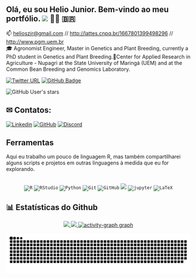 ## Olá, eu sou Helio Junior. Bem-vindo ao meu portfólio. <img src="https://raw.githubusercontent.com/aemmadi/aemmadi/master/wave.gif" width="30px"> :man_scientist: :brazil: 

:mailbox:  helioszjr@gmail.com // http://lattes.cnpq.br/1667801399498296 // http://www.pgm.uem.br
<br>
:mortar_board: Agronomist Engineer, Master in Genetics and Plant Breeding, currently a PhD student in Genetics and Plant Breeding.📍Center for Applied Research in Agriculture - Nupagri at the State University of Maringá (UEM) and at the Common Bean Breeding and Genomics Laboratory.
<br>

[![Twitter URL](https://img.shields.io/twitter/follow/Helioszjr?style=social)](https://twitter.com/intent/follow?screen_name=Helioszjr)
[![GitHub Badge](https://img.shields.io/github/followers/helioszjr?style=social)](https://github.com/helioszjr?tab=followers) 
<td><img alt="GitHub User's stars" src="https://img.shields.io/github/stars/helioszjr"></td>

## ✉ Contatos:

[![Linkedin](https://img.shields.io/badge/LinkedIn-0077B5?style=for-the-badge&logo=linkedin&logoColor=white)](https://www.linkedin.com/in/helio-junior-919146150/)
[![GitHub](https://img.shields.io/badge/GitHub-100000?style=for-the-badge&logo=github&logoColor=white)](https://github.com/Helioszjr)
[![Discord](https://img.shields.io/badge/Discord-7289DA?style=for-the-badge&logo=discord&logoColor=white)](https://discord.gg/5EsYDnNDky)
    
## Ferramentas
Aqui eu trabalho um pouco de linguagem R, mas também compartilharei alguns scripts e projetos em outras linguagens à medida que eu for explorando.
<div align="center" style="display: inline_block"><br>
  <code><img width="40px" src="https://cdn.jsdelivr.net/gh/devicons/devicon/icons/r/r-original.svg" title="R"/></code>
  <code><img width="40px" src="https://cdn.jsdelivr.net/gh/devicons/devicon/icons/rstudio/rstudio-original.svg" title="RStudio"/></code>
  <code><img width="40px" src="https://cdn.jsdelivr.net/gh/devicons/devicon/icons/python/python-original.svg" title="Python"/></code>
  <code><img width="40px" src="https://cdn.jsdelivr.net/gh/devicons/devicon/icons/git/git-original.svg" title="Git"/></code>
  <code><img width="40px" src="https://cdn.jsdelivr.net/gh/devicons/devicon/icons/github/github-original.svg" title="GitHub"/></code>
  <code><img width="40" src="https://cdn.jsdelivr.net/gh/devicons/devicon/icons/visualstudio/visualstudio-plain.svg" /></code>
  <code><img width="40px" src="https://cdn.jsdelivr.net/gh/devicons/devicon@latest/icons/jupyter/jupyter-original-wordmark.svg" title="jupyter"/></code>
  <code><img width="40px" src="https://devicon-website.vercel.app/api/latex/original.svg?color=%23FFFFFF" title="LaTeX"/></code>
  </div>

## 📊 Estatísticas do Github

<p align="center">
<a href="https://github.com/Amatiussi">
  <img height="150em" src="https://github-readme-stats-eight-theta.vercel.app/api?username=Helioszjr&show_icons=true&theme=onedark&include_all_commits=true&count_private=true"/>
  <img height="150em" src="https://github-readme-stats-eight-theta.vercel.app/api/top-langs/?username=Helioszjr&layout=compact&langs_count=8&theme=onedark"/>
  <img src="https://github-readme-activity-graph.vercel.app/graph?username=Helioszjr&radius=16&theme=nord&area=true&order=5&hide_title=false&hide_border=true" height="290" alt="activity-graph graph"/>
</a>
</p>

<!--![snake gif](https://github.com/helioszjr/helioszjr/blob/output/github-contribution-grid-snake.svg) -->
![Snake Animation](https://raw.githubusercontent.com/Platane/snk/output/github-contribution-grid-snake.svg)

